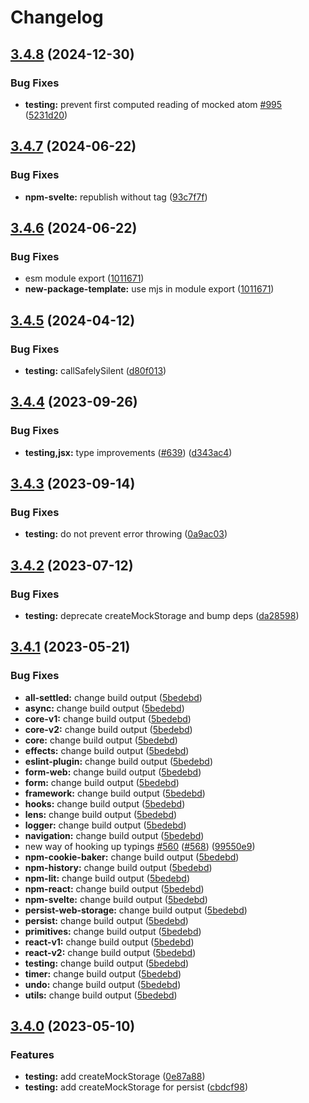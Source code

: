 # Changelog

## [3.4.8](https://github.com/artalar/reatom/compare/testing-v3.4.7...testing-v3.4.8) (2024-12-30)

### Bug Fixes

- **testing:** prevent first computed reading of mocked atom [#995](https://github.com/artalar/reatom/issues/995) ([5231d20](https://github.com/artalar/reatom/commit/5231d20cbbbc2ffeefb52e574f9f281273e0e8e1))

## [3.4.7](https://github.com/artalar/reatom/compare/testing-v3.4.6...testing-v3.4.7) (2024-06-22)

### Bug Fixes

- **npm-svelte:** republish without tag ([93c7f7f](https://github.com/artalar/reatom/commit/93c7f7f5ec58247b1b3aec854cd83b0a0ecd6a6c))

## [3.4.6](https://github.com/artalar/reatom/compare/testing-v3.4.5...testing-v3.4.6) (2024-06-22)

### Bug Fixes

- esm module export ([1011671](https://github.com/artalar/reatom/commit/10116719dd92d8102352a39e4ed772b8173d8668))
- **new-package-template:** use mjs in module export ([1011671](https://github.com/artalar/reatom/commit/10116719dd92d8102352a39e4ed772b8173d8668))

## [3.4.5](https://github.com/artalar/reatom/compare/testing-v3.4.4...testing-v3.4.5) (2024-04-12)

### Bug Fixes

- **testing:** callSafelySilent ([d80f013](https://github.com/artalar/reatom/commit/d80f0132542b5dad732228e0c49bf807dfc916ae))

## [3.4.4](https://github.com/artalar/reatom/compare/testing-v3.4.3...testing-v3.4.4) (2023-09-26)

### Bug Fixes

- **testing,jsx:** type improvements ([#639](https://github.com/artalar/reatom/issues/639)) ([d343ac4](https://github.com/artalar/reatom/commit/d343ac4f9549258851235a60e6ef01c24bc2084e))

## [3.4.3](https://github.com/artalar/reatom/compare/testing-v3.4.2...testing-v3.4.3) (2023-09-14)

### Bug Fixes

- **testing:** do not prevent error throwing ([0a9ac03](https://github.com/artalar/reatom/commit/0a9ac03109e508449736230520bf2a14f7553aca))

## [3.4.2](https://github.com/artalar/reatom/compare/testing-v3.4.1...testing-v3.4.2) (2023-07-12)

### Bug Fixes

- **testing:** deprecate createMockStorage and bump deps ([da28598](https://github.com/artalar/reatom/commit/da28598f0039933db2b181c9e22cb222ae2449bf))

## [3.4.1](https://github.com/artalar/reatom/compare/testing-v3.4.0...testing-v3.4.1) (2023-05-21)

### Bug Fixes

- **all-settled:** change build output ([5bedebd](https://github.com/artalar/reatom/commit/5bedebda3a1ee92850d10f767686303b8ec2ba0e))
- **async:** change build output ([5bedebd](https://github.com/artalar/reatom/commit/5bedebda3a1ee92850d10f767686303b8ec2ba0e))
- **core-v1:** change build output ([5bedebd](https://github.com/artalar/reatom/commit/5bedebda3a1ee92850d10f767686303b8ec2ba0e))
- **core-v2:** change build output ([5bedebd](https://github.com/artalar/reatom/commit/5bedebda3a1ee92850d10f767686303b8ec2ba0e))
- **core:** change build output ([5bedebd](https://github.com/artalar/reatom/commit/5bedebda3a1ee92850d10f767686303b8ec2ba0e))
- **effects:** change build output ([5bedebd](https://github.com/artalar/reatom/commit/5bedebda3a1ee92850d10f767686303b8ec2ba0e))
- **eslint-plugin:** change build output ([5bedebd](https://github.com/artalar/reatom/commit/5bedebda3a1ee92850d10f767686303b8ec2ba0e))
- **form-web:** change build output ([5bedebd](https://github.com/artalar/reatom/commit/5bedebda3a1ee92850d10f767686303b8ec2ba0e))
- **form:** change build output ([5bedebd](https://github.com/artalar/reatom/commit/5bedebda3a1ee92850d10f767686303b8ec2ba0e))
- **framework:** change build output ([5bedebd](https://github.com/artalar/reatom/commit/5bedebda3a1ee92850d10f767686303b8ec2ba0e))
- **hooks:** change build output ([5bedebd](https://github.com/artalar/reatom/commit/5bedebda3a1ee92850d10f767686303b8ec2ba0e))
- **lens:** change build output ([5bedebd](https://github.com/artalar/reatom/commit/5bedebda3a1ee92850d10f767686303b8ec2ba0e))
- **logger:** change build output ([5bedebd](https://github.com/artalar/reatom/commit/5bedebda3a1ee92850d10f767686303b8ec2ba0e))
- **navigation:** change build output ([5bedebd](https://github.com/artalar/reatom/commit/5bedebda3a1ee92850d10f767686303b8ec2ba0e))
- new way of hooking up typings [#560](https://github.com/artalar/reatom/issues/560) ([#568](https://github.com/artalar/reatom/issues/568)) ([99550e9](https://github.com/artalar/reatom/commit/99550e98c34df7efd8431282a868a0483bed5dc8))
- **npm-cookie-baker:** change build output ([5bedebd](https://github.com/artalar/reatom/commit/5bedebda3a1ee92850d10f767686303b8ec2ba0e))
- **npm-history:** change build output ([5bedebd](https://github.com/artalar/reatom/commit/5bedebda3a1ee92850d10f767686303b8ec2ba0e))
- **npm-lit:** change build output ([5bedebd](https://github.com/artalar/reatom/commit/5bedebda3a1ee92850d10f767686303b8ec2ba0e))
- **npm-react:** change build output ([5bedebd](https://github.com/artalar/reatom/commit/5bedebda3a1ee92850d10f767686303b8ec2ba0e))
- **npm-svelte:** change build output ([5bedebd](https://github.com/artalar/reatom/commit/5bedebda3a1ee92850d10f767686303b8ec2ba0e))
- **persist-web-storage:** change build output ([5bedebd](https://github.com/artalar/reatom/commit/5bedebda3a1ee92850d10f767686303b8ec2ba0e))
- **persist:** change build output ([5bedebd](https://github.com/artalar/reatom/commit/5bedebda3a1ee92850d10f767686303b8ec2ba0e))
- **primitives:** change build output ([5bedebd](https://github.com/artalar/reatom/commit/5bedebda3a1ee92850d10f767686303b8ec2ba0e))
- **react-v1:** change build output ([5bedebd](https://github.com/artalar/reatom/commit/5bedebda3a1ee92850d10f767686303b8ec2ba0e))
- **react-v2:** change build output ([5bedebd](https://github.com/artalar/reatom/commit/5bedebda3a1ee92850d10f767686303b8ec2ba0e))
- **testing:** change build output ([5bedebd](https://github.com/artalar/reatom/commit/5bedebda3a1ee92850d10f767686303b8ec2ba0e))
- **timer:** change build output ([5bedebd](https://github.com/artalar/reatom/commit/5bedebda3a1ee92850d10f767686303b8ec2ba0e))
- **undo:** change build output ([5bedebd](https://github.com/artalar/reatom/commit/5bedebda3a1ee92850d10f767686303b8ec2ba0e))
- **utils:** change build output ([5bedebd](https://github.com/artalar/reatom/commit/5bedebda3a1ee92850d10f767686303b8ec2ba0e))

## [3.4.0](https://github.com/artalar/reatom/compare/testing-v3.3.0...testing-v3.4.0) (2023-05-10)

### Features

- **testing:** add createMockStorage ([0e87a88](https://github.com/artalar/reatom/commit/0e87a88f34512f6e332c279a01d3ee7a38390315))
- **testing:** add createMockStorage for persist ([cbdcf98](https://github.com/artalar/reatom/commit/cbdcf98d6ac454ad3365d93311f90edb84dddae3))
